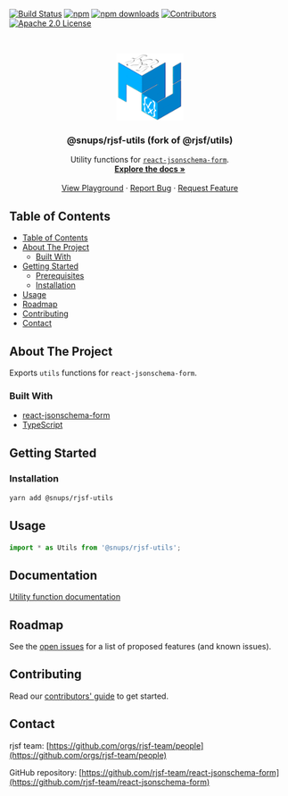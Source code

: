 [![Build Status][build-shield]][build-url]
[![npm][npm-shield]][npm-url]
[![npm downloads][npm-dl-shield]][npm-dl-url]
[![Contributors][contributors-shield]][contributors-url]
[![Apache 2.0 License][license-shield]][license-url]

<!-- PROJECT LOGO -->
<br />
<p align="center">
  <a href="https://github.com/rjsf-team/react-jsonschema-form">
    <img src="https://raw.githubusercontent.com/rjsf-team/react-jsonschema-form/7ebc86621d8df8c21f0c39bcca6d476f6f7a2051/packages/utils/logo.png" alt="Logo" width="120" height="120">
  </a>

  <h3 align="center">@snups/rjsf-utils (fork of @rjsf/utils)</h3>

  <p align="center">
  Utility functions for <a href="https://github.com/rjsf-team/react-jsonschema-form/"><code>react-jsonschema-form</code></a>.
    <br />
    <a href="https://rjsf-team.github.io/react-jsonschema-form/docs/"><strong>Explore the docs »</strong></a>
    <br />
    <br />
    <a href="https://rjsf-team.github.io/react-jsonschema-form/">View Playground</a>
    ·
    <a href="https://github.com/rjsf-team/react-jsonschema-form/issues">Report Bug</a>
    ·
    <a href="https://github.com/rjsf-team/react-jsonschema-form/issues">Request Feature</a>
  </p>
</p>

<!-- TABLE OF CONTENTS -->

## Table of Contents

- [Table of Contents](#table-of-contents)
- [About The Project](#about-the-project)
  - [Built With](#built-with)
- [Getting Started](#getting-started)
  - [Prerequisites](#prerequisites)
  - [Installation](#installation)
- [Usage](#usage)
- [Roadmap](#roadmap)
- [Contributing](#contributing)
- [Contact](#contact)

<!-- ABOUT THE PROJECT -->

## About The Project

Exports `utils` functions for `react-jsonschema-form`.

### Built With

- [react-jsonschema-form](https://github.com/rjsf-team/react-jsonschema-form/)
- [TypeScript](https://www.typescriptlang.org/)

<!-- GETTING STARTED -->

## Getting Started

### Installation

```bash
yarn add @snups/rjsf-utils
```

<!-- USAGE EXAMPLES -->

## Usage

```jsx
import * as Utils from '@snups/rjsf-utils';
```

## Documentation

[Utility function documentation](https://rjsf-team.github.io/react-jsonschema-form/docs/api-reference/utility-functions/)

<!-- ROADMAP -->

## Roadmap

See the [open issues](https://github.com/rjsf-team/react-jsonschema-form/issues) for a list of proposed features (and known issues).

<!-- CONTRIBUTING -->

## Contributing

Read our [contributors' guide](https://rjsf-team.github.io/react-jsonschema-form/docs/contributing/) to get started.

<!-- CONTACT -->

## Contact

rjsf team: [https://github.com/orgs/rjsf-team/people](https://github.com/orgs/rjsf-team/people)

GitHub repository: [https://github.com/rjsf-team/react-jsonschema-form](https://github.com/rjsf-team/react-jsonschema-form)

<!-- MARKDOWN LINKS & IMAGES -->
<!-- https://www.markdownguide.org/basic-syntax/#reference-style-links -->

[build-shield]: https://github.com/rjsf-team/react-jsonschema-form/workflows/CI/badge.svg
[build-url]: https://github.com/rjsf-team/react-jsonschema-form/actions
[contributors-shield]: https://img.shields.io/github/contributors/rjsf-team/react-jsonschema-form.svg
[contributors-url]: https://github.com/rjsf-team/react-jsonschema-form/graphs/contributors
[license-shield]: https://img.shields.io/badge/license-Apache%202.0-blue.svg?style=flat-square
[license-url]: https://choosealicense.com/licenses/apache-2.0/
[npm-shield]: https://img.shields.io/npm/v/@snups/rjsf-utils/latest.svg?style=flat-square
[npm-url]: https://www.npmjs.com/package/@snups/rjsf-utils
[npm-dl-shield]: https://img.shields.io/npm/dm/@snups/rjsf-utils.svg?style=flat-square
[npm-dl-url]: https://www.npmjs.com/package/@snups/rjsf-utils
